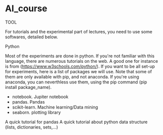 # AI_course

TOOL

 For tutorials and the experimental part of lectures, you need to use some softwares, detailed below. 

 Python

 Most of the experiments are done in python. If you're not familiar with this language, there are numerous tutorials on the web. 
 A good one for instance is from (https://www.w3schools.com/python/). If you want to be all set-up for experiments, here is a list of packages we will use. 
 Note that some of them are only available with pip, and not anaconda. If you're using anaconda, you can neverthless use them, using the pip command (pip install package_name). 

 - notebook. Jupiter notebook
 - pandas. Pandas
 - scikit-learn. Machine learning/Data mining
 - seaborn. plotting library

A quick tutorial for pandas 
A quick tutorial about python data structure (lists, dictionaries, sets,...) 

